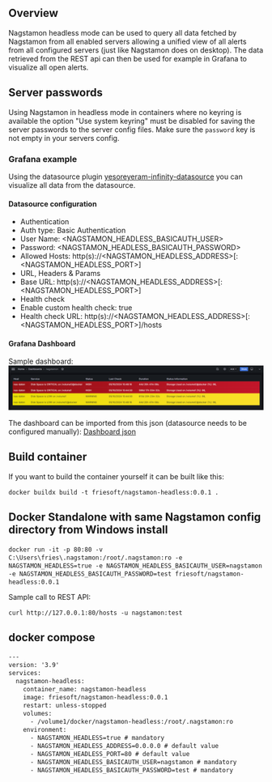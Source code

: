 ## Overview
Nagstamon headless mode can be used to query all data fetched by Nagstamon from all enabled servers allowing a unified view of all alerts from all configured servers (just like Nagstamon does on desktop).
The data retrieved from the REST api can then be used for example in Grafana to visualize all open alerts.

## Server passwords
Using Nagstamon in headless mode in containers where no keyring is available the option "Use system keyring" must be disabled for saving the server passwords to the server config files.
Make sure the `password` key is not empty in your servers config.

### Grafana example
Using the datasource plugin [yesoreyeram-infinity-datasource](https://grafana.com/docs/plugins/yesoreyeram-infinity-datasource/latest/) you can visualize all data from the datasource.

#### Datasource configuration
* Authentication
 * Auth type: Basic Authentication
 * User Name: <NAGSTAMON_HEADLESS_BASICAUTH_USER>
 * Password: <NAGSTAMON_HEADLESS_BASICAUTH_PASSWORD>
 * Allowed Hosts: http(s)://<NAGSTAMON_HEADLESS_ADDRESS>[:<NAGSTAMON_HEADLESS_PORT>]
* URL, Headers & Params
 * Base URL: http(s)://<NAGSTAMON_HEADLESS_ADDRESS>[:<NAGSTAMON_HEADLESS_PORT>]
* Health check
 * Enable custom health check: true
 * Health check URL: http(s)://<NAGSTAMON_HEADLESS_ADDRESS>[:<NAGSTAMON_HEADLESS_PORT>]/hosts

#### Grafana Dashboard
Sample dashboard:
![Dashboard](grafana-dashboard.png "Grafana Dashboard")

The dashboard can be imported from this json (datasource needs to be configured manually): [Dashboard json](grafana-dashboard.json)

## Build container
If you want to build the container yourself it can be built like this:
```
docker buildx build -t friesoft/nagstamon-headless:0.0.1 .
```

## Docker Standalone with same Nagstamon config directory from Windows install
```
docker run -it -p 80:80 -v C:\Users\fries\.nagstamon:/root/.nagstamon:ro -e NAGSTAMON_HEADLESS=true -e NAGSTAMON_HEADLESS_BASICAUTH_USER=nagstamon -e NAGSTAMON_HEADLESS_BASICAUTH_PASSWORD=test friesoft/nagstamon-headless:0.0.1
```

Sample call to REST API:
```
curl http://127.0.0.1:80/hosts -u nagstamon:test
```

## docker compose
```
---
version: '3.9'
services:
  nagstamon-headless:
    container_name: nagstamon-headless
    image: friesoft/nagstamon-headless:0.0.1
    restart: unless-stopped
    volumes:
      - /volume1/docker/nagstamon-headless:/root/.nagstamon:ro
    environment:
      - NAGSTAMON_HEADLESS=true # mandatory
      - NAGSTAMON_HEADLESS_ADDRESS=0.0.0.0 # default value
      - NAGSTAMON_HEADLESS_PORT=80 # default value
      - NAGSTAMON_HEADLESS_BASICAUTH_USER=nagstamon # mandatory
      - NAGSTAMON_HEADLESS_BASICAUTH_PASSWORD=test # mandatory
```